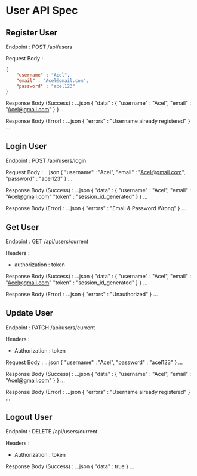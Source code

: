 # User API Spec

## Register User

Endpoint : POST /api/users

Request Body :

```json
{
    "username" : "Acel",
    "email" : "Acel@gmail.com",
    "password" : "acel123" 
}
```

Response Body (Success) :
...json
{
    "data" : {
        "username" : "Acel",
        "email" : "Acel@gmail.com"
    }
}
...

Response Body (Error) :
...json
{
    "errors" : "Username already registered"
}
...

## Login User

Endpoint : POST /api/users/login

Request Body :
...json
{
    "username" : "Acel",
    "email" : "Acel@gmail.com",
    "password" : "acel123" 
}
...

Response Body (Success) :
...json
{
    "data" : {
        "username" : "Acel",
        "email" : "Acel@gmail.com"
        "token" : "session_id_generated"
    }
}
...

Response Body (Error) :
...json
{
    "errors" : "Email & Password Wrong"
}
...

## Get User

Endpoint : GET /api/users/current

Headers :
- authorization : token

Response Body (Success) :
...json
{
    "data" : {
        "username" : "Acel",
        "email" : "Acel@gmail.com"
        "token" : "session_id_generated"
    }
}
...

Response Body (Error) :
...json
{
    "errors" : "Unauthorized"
}
...

## Update User

Endpoint : PATCH /api/users/current

Headers : 
- Authorization : token

Request Body :
...json
{
    "username" : "Acel",
    "password" : "acel123"
}
...

Response Body (Success) :
...json
{
    "data" : {
        "username" : "Acel",
        "email" : "Acel@gmail.com"
    }
}
...

Response Body (Error) :
...json
{
    "errors" : "Username already registered"
}
...

## Logout User

Endpoint : DELETE /api/users/current

Headers : 
- Authorization : token

Response Body (Success) :
...json
{
    "data" : true
}
...

